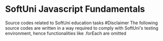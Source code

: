# SoftUni Javascript Fundamentals
 Source codes related to SoftUni education tasks
#Disclaimer
 The following source codes are written in a way required to comply with SoftUni's testing environment, hence functionalities like .forEach are omitted

